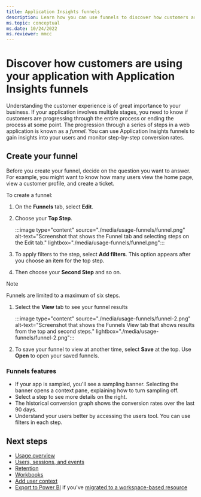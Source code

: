 ```yaml
---
title: Application Insights funnels
description: Learn how you can use funnels to discover how customers are interacting with your application.
ms.topic: conceptual
ms.date: 10/24/2022
ms.reviewer: mmcc
---
```


# Discover how customers are using your application with Application Insights funnels

Understanding the customer experience is of great importance to your business. If your application involves multiple stages, you need to know if customers are progressing through the entire process or ending the process at some point. The progression through a series of steps in a web application is known as a *funnel*. You can use Application Insights funnels to gain insights into your users and monitor step-by-step conversion rates.

## Create your funnel
Before you create your funnel, decide on the question you want to answer. For example, you might want to know how many users view the home page, view a customer profile, and create a ticket.

To create a funnel:

1. On the **Funnels** tab, select **Edit**.
1. Choose your **Top Step**.

     :::image type="content" source="./media/usage-funnels/funnel.png" alt-text="Screenshot that shows the Funnel tab and selecting steps on the Edit tab." lightbox="./media/usage-funnels/funnel.png":::

1. To apply filters to the step, select **Add filters**. This option appears after you choose an item for the top step.
1. Then choose your **Second Step** and so on.

> [!NOTE]
> Funnels are limited to a maximum of six steps.

1. Select the **View** tab to see your funnel results

      :::image type="content" source="./media/usage-funnels/funnel-2.png" alt-text="Screenshot that shows the Funnels View tab that shows results from the top and second steps." lightbox="./media/usage-funnels/funnel-2.png":::

1. To save your funnel to view at another time, select **Save** at the top. Use **Open** to open your saved funnels.

### Funnels features

- If your app is sampled, you'll see a sampling banner. Selecting the banner opens a context pane, explaining how to turn sampling off.
- Select a step to see more details on the right.
- The historical conversion graph shows the conversion rates over the last 90 days.
- Understand your users better by accessing the users tool. You can use filters in each step.

## Next steps

  * [Usage overview](usage-overview.md)
  * [Users, sessions, and events](usage-segmentation.md)
  * [Retention](usage-retention.md)
  * [Workbooks](../visualize/workbooks-overview.md)
  * [Add user context](./usage-overview.md)
  * [Export to Power BI](../logs/log-powerbi.md) if you've [migrated to a workspace-based resource](convert-classic-resource.md)